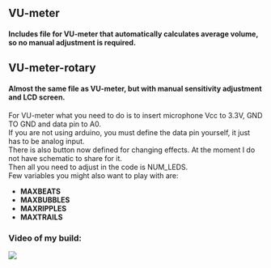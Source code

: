 ## VU-meter
#### Includes file for VU-meter that automatically calculates average volume, so no manual adjustment is required.

## VU-meter-rotary
#### Almost the same file as VU-meter, but with manual sensitivity adjustment and LCD screen.

For VU-meter what you need to do is to insert microphone Vcc to 3.3V, GND TO GND and data pin to A0.  
If you are not using arduino, you must define the data pin yourself, it just has to be analog input.  
There is also button now defined for changing effects. At the moment I do not have schematic to share for it.  
Then all you need to adjust in the code is NUM_LEDS.  
Few variables you might also want to play with are: 
<strong>
* MAXBEATS
* MAXBUBBLES
* MAXRIPPLES
* MAXTRAILS
</strong>

### Video of my build:
[![](http://img.youtube.com/vi/Box-O3KY1qI/0.jpg)](http://www.youtube.com/watch?v=Box-O3KY1qI "Youtube")
